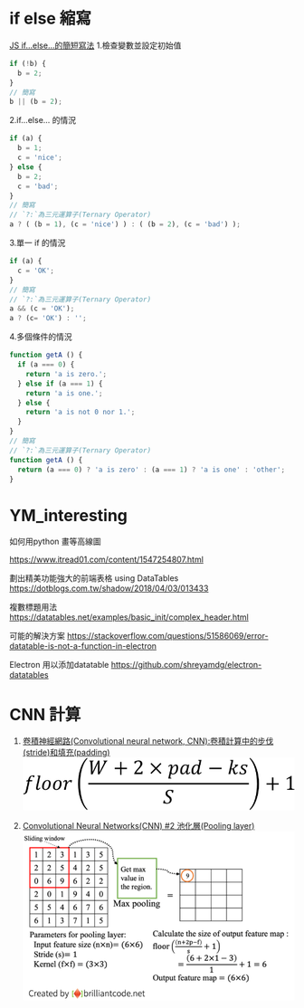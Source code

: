 # if else 縮寫
[JS if…else…的簡短寫法](http://sodagreen.tw/wp/workblog/?p=82)
1.檢查變數並設定初始值
```js
if (!b) {
  b = 2;
}
// 簡寫
b || (b = 2);
```
2.if…else… 的情況
```js
if (a) {
  b = 1;
  c = 'nice'; 
} else {
  b = 2;
  c = 'bad';
}
// 簡寫
// `?:`為三元運算子(Ternary Operator)
a ? ( (b = 1), (c = 'nice') ) : ( (b = 2), (c = 'bad') );
```
3.單一 if 的情況
```js
if (a) {
  c = 'OK';
}
// 簡寫
// `?:`為三元運算子(Ternary Operator)
a && (c = 'OK');
a ? (c= 'OK') : '';
```
4.多個條件的情況
```js
function getA () {
  if (a === 0) {
    return 'a is zero.';
  } else if (a === 1) {
    return 'a is one.'; 
  } else {
    return 'a is not 0 nor 1.';
  }
}
// 簡寫
// `?:`為三元運算子(Ternary Operator)
function getA () {
  return (a === 0) ? 'a is zero' : (a === 1) ? 'a is one' : 'other';
}
```
# YM_interesting

如何用python 畫等高線圖

https://www.itread01.com/content/1547254807.html

劃出精美功能強大的前端表格 using DataTables
https://dotblogs.com.tw/shadow/2018/04/03/013433

複數標題用法
https://datatables.net/examples/basic_init/complex_header.html

可能的解決方案
https://stackoverflow.com/questions/51586069/error-datatable-is-not-a-function-in-electron

Electron 用以添加datatable
https://github.com/shreyamdg/electron-datatables


# CNN 計算
1. [卷積神經網路(Convolutional neural network, CNN):卷積計算中的步伐(stride)和填充(padding)](https://medium.com/@chih.sheng.huang821/%E5%8D%B7%E7%A9%8D%E7%A5%9E%E7%B6%93%E7%B6%B2%E8%B7%AF-convolutional-neural-network-cnn-%E5%8D%B7%E7%A9%8D%E8%A8%88%E7%AE%97%E4%B8%AD%E7%9A%84%E6%AD%A5%E4%BC%90-stride-%E5%92%8C%E5%A1%AB%E5%85%85-padding-94449e638e82)
![image](https://github.com/YeeMeaning/YM_interesting/blob/master/image/CNN_Tutorial_conv_layer_1.png)

2. [Convolutional Neural Networks(CNN) #2 池化層(Pooling layer)](https://www.brilliantcode.net/1586/convolutional-neural-networks-2-pooling-layer/)
![image](https://github.com/YeeMeaning/YM_interesting/blob/master/image/CNN_Tutorial_pooling_layer_1.png)
